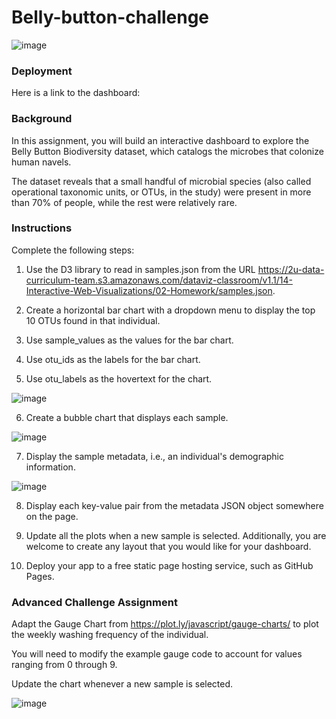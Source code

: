 # Belly-button-challenge

![image](https://user-images.githubusercontent.com/116124534/218005360-c86046a1-0183-45a2-a834-22067682bc39.png)

### Deployment

Here is a link to the dashboard: 

### Background

In this assignment, you will build an interactive dashboard to explore the Belly Button Biodiversity dataset, which catalogs the microbes that colonize human navels.

The dataset reveals that a small handful of microbial species (also called operational taxonomic units, or OTUs, in the study) were present in more than 70% of people, while the rest were relatively rare.

### Instructions

Complete the following steps:

1) Use the D3 library to read in samples.json from the URL https://2u-data-curriculum-team.s3.amazonaws.com/dataviz-classroom/v1.1/14-Interactive-Web-Visualizations/02-Homework/samples.json.

2) Create a horizontal bar chart with a dropdown menu to display the top 10 OTUs found in that individual.

3) Use sample_values as the values for the bar chart.

4) Use otu_ids as the labels for the bar chart.

5) Use otu_labels as the hovertext for the chart.

![image](https://user-images.githubusercontent.com/116124534/218010820-6ce15d52-6388-4b29-a3f5-003813f63eab.png)


6) Create a bubble chart that displays each sample.

![image](https://user-images.githubusercontent.com/116124534/218010919-7fecf25f-ef32-4971-914b-806334702f06.png)


7) Display the sample metadata, i.e., an individual's demographic information.

![image](https://user-images.githubusercontent.com/116124534/218010971-c9ae5709-6521-447f-9603-dfe0d8598462.png)


8) Display each key-value pair from the metadata JSON object somewhere on the page.

9) Update all the plots when a new sample is selected. Additionally, you are welcome to create any layout that you would like for your dashboard.

10) Deploy your app to a free static page hosting service, such as GitHub Pages.

### Advanced Challenge Assignment

Adapt the Gauge Chart from https://plot.ly/javascript/gauge-charts/ to plot the weekly washing frequency of the individual.

You will need to modify the example gauge code to account for values ranging from 0 through 9.

Update the chart whenever a new sample is selected.

![image](https://user-images.githubusercontent.com/116124534/218011059-0d8224a7-39b3-4a2f-b5ee-4186d69bb85e.png)



